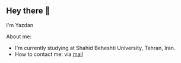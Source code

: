 ## Hey there 👋

<!--
**YazdanJahedi/YazdanJahedi** is a ✨ _special_ ✨ repository because its `README.md` (this file) appears on your GitHub profile.

Here are some ideas to get you started:

- 🔭 I’m currently working on ...
- 🌱 I’m currently learning ...
- 👯 I’m looking to collaborate on ...
- 🤔 I’m looking for help with ...
- 💬 Ask me about ...
- 📫 How to reach me: ...
- 😄 Pronouns: ...
- ⚡ Fun fact: ...
-->

I'm Yazdan

About me:
* I'm currently studying at Shahid Beheshti University, Tehran, Iran.
* How to contact me: via [mail](yzdn.jt@gmail.com)
